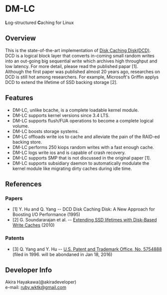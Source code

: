 # DM-LC
**L**og-structured **C**aching for Linux

## Overview
This is the state-of-the-art implementation of [Disk Caching Disk(DCD)](http://www.ele.uri.edu/research/hpcl/DCD/DCD.html).  
DCD is a logical block layer that 
converts in-coming small random writes 
into an out-going big sequential write
which archives high throughput and low latency.
For more detail, please read the published papar [1].  
Although the first paper was published almost 20 years ago,
researches on DCD is still hot among researchers.
For example, Microsoft's Griffin applys DCD to 
extend the lifetime of SSD backing storage [2].

## Features
* DM-LC, unlike bcache, is a complete loadable kernel module.
* DM-LC supports kernel versions since 3.4 LTS. 
* DM-LC supports flush/FUA operations to become a complete logical volume.
* DM-LC boosts storage systems.
* DM-LC offloads write ios to cache and alleviate the pain of the RAID-ed backing store.
* DM-LC performs 250 kiops random writes with a fast enough cache.
* DM-LC logs write ios and is capable of crash recovery.
* DM-LC supports SMP that is not discussed in the original paper [1].
* DM-LC supports subsidiary daemon to automatically modulate the kernel module like migrating dirty caches during idle time.

## References

### Papers
* [1] Y. Hu and Q. Yang -- DCD Disk Caching Disk: A New Approach for Boosting I/O Performance (1995)
* [2] G. Soundararajan et al. -- [Extending SSD lifetimes with Disk-Based Write Caches](http://research.microsoft.com/apps/pubs/?id=115352) (2010)

### Patents
* [3] Q. Yang and Y. Hu -- [U.S. Patent and Trademark Office, No. 5754888](http://patft.uspto.gov/netacgi/nph-Parser?Sect1=PTO1&Sect2=HITOFF&d=PALL&p=1&u=%2Fnetahtml%2FPTO%2Fsrchnum.htm&r=1&f=G&l=50&s1=5754888.PN.&OS=PN/5754888&RS=PN/5754888) (filed in 1996. will be abondaned in Jan 18, 2016)

## Developer Info
Akira Hayakawa(@akiradeveloper)  
e-mail: ruby.wktk@gmail.com
